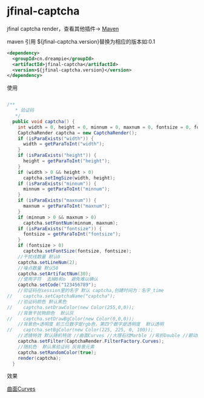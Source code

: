 jfinal-captcha
============

jfinal  captcha render，查看其他插件-> [Maven](http://search.maven.org/#search%7Cga%7C1%7Ccn.dreampie)

maven 引用  ${jfinal-captcha.version}替换为相应的版本如:0.1

```xml
<dependency>
  <groupId>cn.dreampie</groupId>
  <artifactId>jfinal-captcha</artifactId>
  <version>${jfinal-captcha.version}</version>
</dependency>
```


使用

```java

/**
   * 验证码
   */
  public void captcha() {
    int width = 0, height = 0, minnum = 0, maxnum = 0, fontsize = 0, fontmin = 0, fontmax = 0;
    CaptchaRender captcha = new CaptchaRender();
    if (isParaExists("width")) {
      width = getParaToInt("width");
    }
    if (isParaExists("height")) {
      height = getParaToInt("height");
    }
    if (width > 0 && height > 0)
      captcha.setImgSize(width, height);
    if (isParaExists("minnum")) {
      minnum = getParaToInt("minnum");
    }
    if (isParaExists("maxnum")) {
      maxnum = getParaToInt("maxnum");
    }
    if (minnum > 0 && maxnum > 0)
      captcha.setFontNum(minnum, maxnum);
    if (isParaExists("fontsize")) {
      fontsize = getParaToInt("fontsize");
    }
    if (fontsize > 0)
      captcha.setFontSize(fontsize, fontsize);
    //干扰线数量 默认0
    captcha.setLineNum(2);
    //噪点数量 默认50
    captcha.setArtifactNum(30);
    //使用字符  去掉0和o  避免难以确认
    captcha.setCode("123456789");
    //验证码在session里的名字 默认 captcha,创建时间为：名字_time
//    captcha.setCaptchaName("captcha");
    //验证码颜色 默认黑色
//    captcha.setDrawColor(new Color(255,0,0));
    //背景干扰物颜色  默认灰
//    captcha.setDrawBgColor(new Color(0,0,0));
    //背景色+透明度 前三位数字是rgb色，第四个数字是透明度  默认透明
//    captcha.setBgColor(new Color(225, 225, 0, 100));
    //滤镜特效 默认随机特效 //曲面Curves //大理石纹Marble //弯折Double //颤动Wobble //扩散Diffuse
    captcha.setFilter(CaptchaRender.FilterFactory.Curves);
    //随机色  默认黑验证码 灰背景元素
    captcha.setRandomColor(true);
    render(captcha);
  }

```

效果

[曲面Curves](http://static.oschina.net/uploads/space/2014/0926/120050_ZWl2_946569.png)
